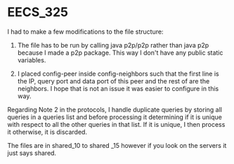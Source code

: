 # EECS_325

I had to make a few modifications to the file structure:

1. The file has to be run by calling java p2p/p2p rather than java p2p because I made a p2p package. This way I don't
 have any public static variables.

2. I placed config-peer inside config-neighbors such that the first line is the IP, query port and data port
of this peer and the rest of are the neighbors. I hope that is not an issue it was easier to configure in this way.

Regarding Note 2 in the protocols, I handle duplicate queries by storing all queries in a queries list and
before processing it determining if it is unique with respect to all the other queries in that list. If it is unique,
I then process it otherwise, it is discarded.

The files are in shared_10 to shared _15 however if you look on the servers it just says shared.